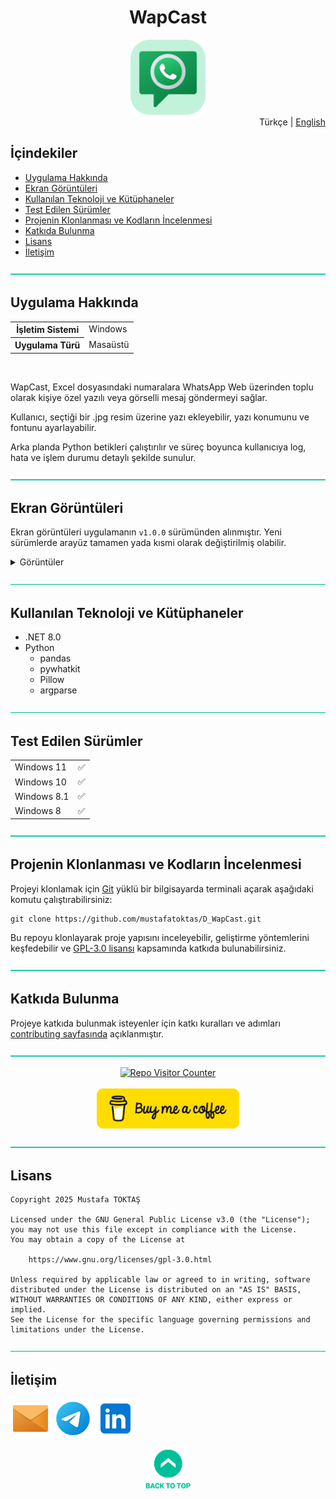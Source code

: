 <h1 align="center">
WapCast<a name="readme-top"></a>
</h1>

<div align="center">
  <img src="./Readme Resources/WapCast Logo.png" alt="Logo" width="120"/>
</div>

<div align="right">
Türkçe | <a href="./Other Readmes/Readme.en.md">English</a>
</div>

## İçindekiler

- [Uygulama Hakkında](#uygulama-hakkında)
- [Ekran Görüntüleri](#ekran-görüntüleri)
  <!-- videoyu buraya ekle -->
- [Kullanılan Teknoloji ve Kütüphaneler](#kullanılan-teknoloji-ve-kütüphaneler)
- [Test Edilen Sürümler](#test-edilen-sürümler)
- [Projenin Klonlanması ve Kodların İncelenmesi](#projenin-klonlanması-ve-kodların-i̇ncelenmesi)
- [Katkıda Bulunma](#katkıda-bulunma)
- [Lisans](#lisans)
- [İletişim](#i̇letişim)


![—————————————————————————————————————————————————](./Readme%20Resources/Line.png)

## Uygulama Hakkında

<table>
  <tr>
    <th>İşletim Sistemi</th>
    <td>Windows</td>
  </tr>
  <tr>
    <th>Uygulama Türü</th>
    <td>Masaüstü</td>
  </tr>
</table>

<br>

WapCast, Excel dosyasındaki numaralara WhatsApp Web üzerinden toplu olarak kişiye özel yazılı veya görselli mesaj göndermeyi sağlar.

Kullanıcı, seçtiği bir .jpg resim üzerine yazı ekleyebilir, yazı konumunu ve fontunu ayarlayabilir.

Arka planda Python betikleri çalıştırılır ve süreç boyunca kullanıcıya log, hata ve işlem durumu detaylı şekilde sunulur.


![—————————————————————————————————————————————————](./Readme%20Resources/Line.png)

## Ekran Görüntüleri

Ekran görüntüleri uygulamanın `v1.0.0` sürümünden alınmıştır. Yeni sürümlerde arayüz tamamen yada kısmi olarak değiştirilmiş olabilir.

<details>
  <summary>Görüntüler</summary>
  
  | ![Ekran Görüntüsü 1](./Readme%20Resources/Screenshots/1.jpg) | ![Ekran Görüntüsü 2](./Readme%20Resources/Screenshots/2.jpg) | ![Ekran Görüntüsü 3](./Readme%20Resources/Screenshots/3.jpg) |
  | ------------------------------------------------------------ | ------------------------------------------------------------ | ------------------------------------------------------------ |
  | ![Ekran Görüntüsü 4](./Readme%20Resources/Screenshots/4.jpg) |                                                              |                                                              |

</details>


![—————————————————————————————————————————————————](./Readme%20Resources/Line.png)

## Kullanılan Teknoloji ve Kütüphaneler

- .NET 8.0
- Python
  - pandas
  - pywhatkit
  - Pillow
  - argparse


![—————————————————————————————————————————————————](./Readme%20Resources/Line.png)

## Test Edilen Sürümler

<table>
  <tr>
    <td>Windows 11</td>
    <td>✅️</td>
  </tr>
    <tr>
    <td>Windows 10</td>
    <td>✅️</td>
  </tr>
    <tr>
    <td>Windows 8.1</td>
    <td>✅️</td>
  </tr>
    <tr>
    <td>Windows 8</td>
    <td>✅️</td>
  </tr>
</table>


![—————————————————————————————————————————————————](./Readme%20Resources/Line.png)

## Projenin Klonlanması ve Kodların İncelenmesi

Projeyi klonlamak için [Git](https://git-scm.com) yüklü bir bilgisayarda
terminali açarak aşağıdaki komutu çalıştırabilirsiniz:
```
git clone https://github.com/mustafatoktas/D_WapCast.git
```

Bu repoyu klonlayarak proje yapısını inceleyebilir, geliştirme yöntemlerini
keşfedebilir ve [GPL-3.0 lisansı](https://www.gnu.org/licenses/gpl-3.0.html)
kapsamında katkıda bulunabilirsiniz.


![—————————————————————————————————————————————————](./Readme%20Resources/Line.png)

## Katkıda Bulunma

Projeye katkıda bulunmak isteyenler için katkı kuralları ve adımları [contributing sayfasında](./Contributing.md) açıklanmıştır.


![—————————————————————————————————————————————————](./Readme%20Resources/Line.png)

<div align="center">
  <a href="https://github.com/mustafatoktas/W.BE_RepoVisitorCounterAPI"><img src="https://toktasoft.com/api/repo-visitor-counter?repo=pgnymdrhwjf8u4b&show_repo_name=1&show_date=1&show_brand=0&txt_color=209,215,224&bg_color=45,52,58" alt="Repo Visitor Counter"/></a>
</div>

<br>
  
<div align="center">
  <a href="https://buymeacoffee.com/mustafatoktas"><img src="./Readme Resources/Contact/Buy Me a Coffee.png" alt="Buy Me a Coffee" height="64"/></a>
</div>


![—————————————————————————————————————————————————](./Readme%20Resources/Line.png)

## Lisans

```
Copyright 2025 Mustafa TOKTAŞ

Licensed under the GNU General Public License v3.0 (the "License");
you may not use this file except in compliance with the License.
You may obtain a copy of the License at

    https://www.gnu.org/licenses/gpl-3.0.html

Unless required by applicable law or agreed to in writing, software
distributed under the License is distributed on an "AS IS" BASIS,
WITHOUT WARRANTIES OR CONDITIONS OF ANY KIND, either express or implied.
See the License for the specific language governing permissions and
limitations under the License.
```


![—————————————————————————————————————————————————](./Readme%20Resources/Line.png)

## İletişim

<a href="mailto:info@mustafatoktas.com"             ><img src="./Readme Resources/Contact/Mail.png"     alt="Mail"     width="64"/></a>
<a href="https://t.me/mustafatoktas00"              ><img src="./Readme Resources/Contact/Telegram.png" alt="Telegram" width="64"/></a>
<a href="https://www.linkedin.com/in/mustafatoktas/"><img src="./Readme Resources/Contact/LinkedIn.png" alt="LinkedIn" width="64"/></a>

<div align="center">
  <a href="#readme-top"><img src="./Readme Resources/Back to Top.png" alt="Back to Top" height="64"/></a>
</div>
